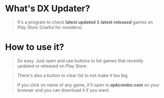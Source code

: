 # What's DX Updater?

> It's a program to check **latest updated** & **latest released** games on _Play Store_ (Useful for modders).

# How to use it?

> So easy. Just open and use buttons to list games that recently updated or released on Play Store.

> There's also a button to clear list to not make it too big.

> If you click on name of any game, it'll open in **_apkcombo.com_** on your browser and you can download it if you want.
